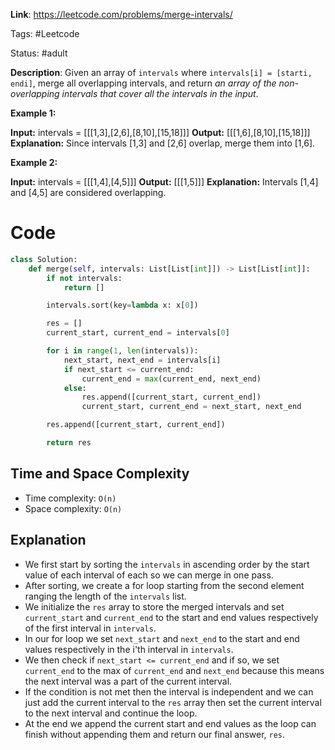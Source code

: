 **Link**: https://leetcode.com/problems/merge-intervals/

Tags: #Leetcode 

Status: #adult 

**Description**: Given an array of `intervals` where `intervals[i] = [starti, endi]`, merge all overlapping intervals, and return _an array of the non-overlapping intervals that cover all the intervals in the input_.

**Example 1:**

**Input:** intervals = [[[1,3],[2,6],[8,10],[15,18]]]
**Output:** [[[1,6],[8,10],[15,18]]]
**Explanation:** Since intervals [1,3] and [2,6] overlap, merge them into [1,6].

**Example 2:**

**Input:** intervals = [[[1,4],[4,5]]]
**Output:** [[[1,5]]]
**Explanation:** Intervals [1,4] and [4,5] are considered overlapping.


# Code
```python
class Solution:
    def merge(self, intervals: List[List[int]]) -> List[List[int]]:
        if not intervals:
            return []

        intervals.sort(key=lambda x: x[0])

        res = []
        current_start, current_end = intervals[0]

        for i in range(1, len(intervals)):
            next_start, next_end = intervals[i]
            if next_start <= current_end:
                current_end = max(current_end, next_end)
            else:
                res.append([current_start, current_end])
                current_start, current_end = next_start, next_end

        res.append([current_start, current_end])

        return res
```
## Time and Space Complexity

- Time complexity: `O(n)`
- Space complexity: `O(n)`
## Explanation

- We first start by sorting the `intervals` in ascending order by the start value of each interval of each  so we can merge in one pass.
- After sorting, we create a for loop starting from the second element ranging the length of the `intervals` list.
- We initialize the `res` array to store the merged intervals and set `current_start` and `current_end` to the start and end values respectively of the first interval in `intervals`.
- In our for loop we set `next_start` and `next_end` to the start and end values respectively in  the i'th interval in `intervals`.
- We then check if `next_start <= current_end` and if so, we set `current_end` to the max of `current_end` and `next_end` because this means the next interval was a part of the current interval.
- If the condition is not met then the interval is independent and we can just add the current interval to the `res` array then set the current interval to the next interval and continue the loop.
- At the end we append the current start and end values as the loop can finish without appending them and return our final answer, `res`.